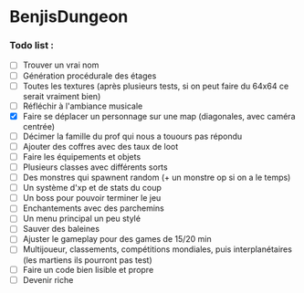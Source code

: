 # BenjisDungeon


### Todo list :
- [ ] Trouver un vrai nom
- [ ] Génération procédurale des étages
- [ ] Toutes les textures (après plusieurs tests, si on peut faire du 64x64 ce serait vraiment bien)
- [ ] Réfléchir à l'ambiance musicale
- [x] Faire se déplacer un personnage sur une map (diagonales, avec caméra centrée)
- [ ] Décimer la famille du prof qui nous a touours pas répondu
- [ ] Ajouter des coffres avec des taux de loot
- [ ] Faire les équipements et objets
- [ ] Plusieurs classes avec différents sorts
- [ ] Des monstres qui spawnent random (+ un monstre op si on a le temps)
- [ ] Un système d'xp et de stats du coup
- [ ] Un boss pour pouvoir terminer le jeu
- [ ] Enchantements avec des parchemins
- [ ] Un menu principal un peu stylé
- [ ] Sauver des baleines
- [ ] Ajuster le gameplay pour des games de 15/20 min
- [ ] Multijoueur, classements, compétitions mondiales, puis interplanétaires (les martiens ils pourront pas test)
- [ ] Faire un code bien lisible et propre
- [ ] Devenir riche
